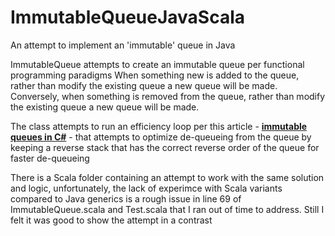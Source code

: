 # ImmutableQueueJavaScala
An attempt to implement an 'immutable' queue in Java

ImmutableQueue attempts to create an immutable queue per functional programming paradigms When something new is added to the queue, rather than modify the existing queue a new queue will be made. Conversely, when something is removed from the queue, rather than modify the existing queue a new queue will be made.

The class attempts to run an efficiency loop per this article - **[immutable queues in C#](https://blogs.msdn.microsoft.com/ericlippert/2007/12/10/immutability-in-c-part-four-an-immutable-queue/)** - 
that attempts to optimize de-queueing from the queue by keeping a reverse stack that has the correct reverse order of the queue for faster de-queueing


There is a Scala folder containing an attempt to work with the same solution and logic, unfortunately, the lack of experimce with Scala variants compared to Java generics is a rough issue in line 69 of ImmutableQueue.scala and Test.scala that I ran out of time to address. Still I felt it was good to show the attempt in a contrast 
